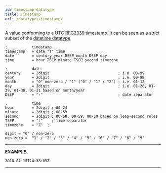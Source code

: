 ```yaml
---
id: timestamp-datatype
title: Timestamp
url: /datatypes/timestamp/
---
```


A value conforming to a UTC [RFC3339](@rfc3339) timestamp. It can be seen as a
strict subset of the [datetime datatype](/datatypes/datetime/).

```abnf
;           timestamp
timestamp   = date "T" time
date        = century year DSEP month DSEP day
time        = hour TSEP minute TSEP second timezone

;           date
century     = 2digit                               ; i.e. 00-99
year        = 2digit                               ; i.e. 00-99
month       = "0" non-zero / "1" ("0" / "1" / "2") ; i.e. 01-12
day         = 2digit                               ; i.e. 01-28, 01-29, 01-30, 01-31 based on month/year
DSEP        = "-"                                  ; date separator

;           time
hour        = 2digit ; 00-24
minute      = 2digit ; 00-59
second      = 2digit ; 00-58, 00-59, 00-60 based on leap-second rules
TSEP        = ":"    ; time separator
timezone    = "Z"  ;

digit = "0" / non-zero
non-zero =  "1" / "2" / "3" / "4" / "5" / "6" / "7" / "8" / "9"
```

***
**EXAMPLE:**

```
2018-07-15T14:38:05Z
```
***
